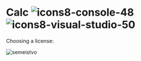 # Calc ![icons8-console-48](https://github.com/SAYRUS1/Calculator_in_console/assets/100000618/0b0efe42-75df-486e-b9cf-039ae9a620c4)  ![icons8-visual-studio-50](https://github.com/SAYRUS1/Calculator_in_console/assets/100000618/0c223eba-0afc-4ce1-8a02-fc1f53aa1c00) 


Choosing a license:

![semeistvo](https://github.com/SAYRUS1/Calculator_in_console/assets/100000618/6bd2977e-1206-4aa0-b4bf-bb73c01394b6)
